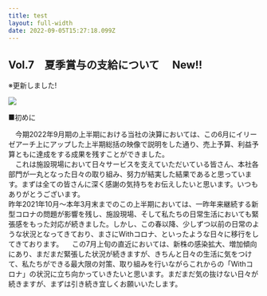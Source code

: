 ```yaml
---
title: test
layout: full-width
date: 2022-09-05T15:27:18.099Z
---
```

<h2><span class="text-yellow-400">Vol.7　夏季賞与の支給について</span>　 <span class="text-red-500">New‼</span></h2>

<span class="font-bold">※更新しました!</span>

<div class="bg-gray-200 p-10">

![](../../istock-1329798894.jpg)

■初めに

　今期2022年9月期の上半期における当社の決算においては、この6月にイリーゼアーチ上にアップした上半期総括の映像で説明をした通り、売上予算、利益予算ともに達成をする成果を残すことができました。\
　これは施設現場において日々サービスを支えていただいている皆さん、本社各部門が一丸となった日々の取り組み、努力が結実した結果であると思っています。まずは全ての皆さんに深く感謝の気持ちをお伝えしたいと思います。いつもありがとうございます。\
昨年2021年10月～本年3月末までのこの上半期においては、一昨年来継続する新型コロナの問題が影響を残し、施設現場、そして私たちの日常生活においても緊張感をもった対応が続きました。しかし、この春以降、少しずつ以前の日常のような状況となってきており、まさにWithコロナ、といったような日々に移行をしてきております。
　この7月上旬の直近においては、新株の感染拡大、増加傾向にあり、まだまだ緊張した状況が続きますが、きちんと日々の生活に気をつけて、私たちができる最大限の対策、取り組みを行いながらこれからの「Withコロナ」の状況に立ち向かっていきたいと思います。まだまだ気の抜けない日々が続きますが、まずは引き続き宜しくお願いいたします。

</div>